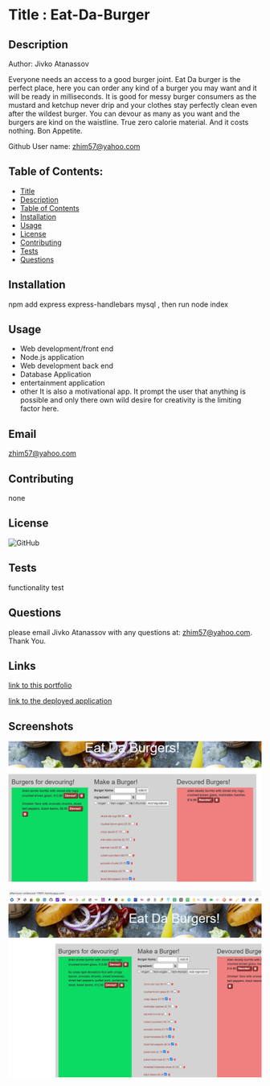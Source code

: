    
# Title : Eat-Da-Burger

## Description
Author: Jivko Atanassov

Everyone needs an access to a good burger joint. Eat Da burger is the perfect place, here you can order any kind of a burger you may want  and it will be ready in milliseconds. It is good for messy burger consumers as the mustard and ketchup never drip and your clothes stay perfectly clean even after the wildest burger. You can devour as many as you want and the burgers are kind on the waistline. True zero calorie material. And it costs nothing. Bon Appetite.

Github User name: zhim57@yahoo.com

## Table of Contents:
- [Title](#title)
- [Description](#description)
- [Table of Contents](#table-of-contents)
- [Installation](#installation)
- [Usage](#usage)
- [License](#licence)
- [Contributing](#contributing)
- [Tests](#tests)
- [Questions](#questions)

## Installation
npm add express express-handlebars mysql , then run node index
## Usage
- Web development/front end
- Node.js  application
- Web development back end
- Database Application
- entertainment application
- other
It is also a motivational app. It prompt the user that anything is possible and only there own wild desire for creativity is the limiting factor here. 
## Email
zhim57@yahoo.com
## Contributing
none
## License
![GitHub](https://img.shields.io/github/license/zhim57@yahoo.com/Eat-Da-Burger)

## Tests
functionality test

## Questions
please email Jivko Atanassov with any questions at: zhim57@yahoo.com. Thank You.

## Links

[link to this portfolio](https://github.com/zhim57/Eat-Da-Burger)

[link to the deployed application](https://afternoon-wildwood-19991.herokuapp.com/)
  

## Screenshots

![screenshot no.1 of the working application](Fig1.JPG)

![screenshot no.2 of the working application](fig2.JPG)


  

